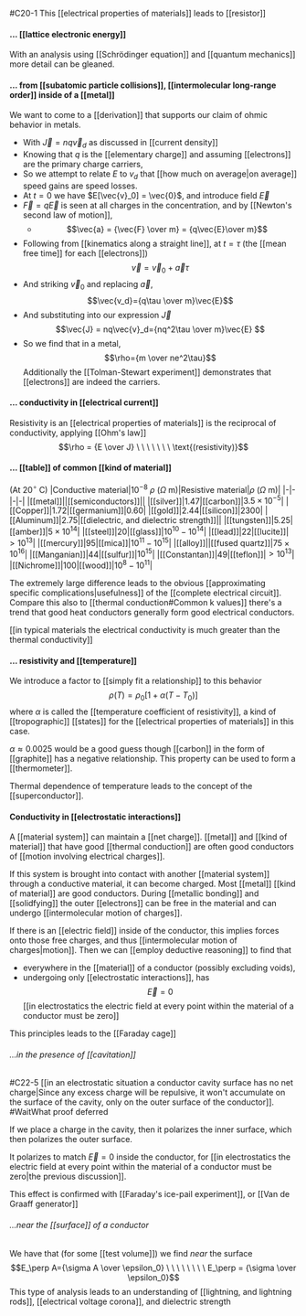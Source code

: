 #C20-1 
This [[electrical properties of materials]] leads to [[resistor]]

#### ... [[lattice electronic energy]]
With an analysis using [[Schrödinger equation]] and [[quantum mechanics]] more detail can be gleaned.

#### ... from [[subatomic particle collisions]], [[intermolecular long-range order]] inside of a [[metal]]
We want to come to a [[derivation]] that supports our claim of ohmic behavior in metals.

- With $\vec{J}=nq\vec{v}_d$ as discussed in [[current density]]
- Knowing that $q$ is the [[elementary charge]] and assuming [[electrons]] are the primary charge carriers,
- So we attempt to relate $E$ to $v_d$ that [[how much on average|on average]] speed gains are speed losses.
- At $t=0$ we have $E[\vec{v}_0] = \vec{0}$, and introduce field $\vec{E}$
- $\vec{F}=q\vec{E}$ is seen at all charges in the concentration, and by [[Newton's second law of motion]],
	- $$\vec{a} = {\vec{F} \over m} = {q\vec{E}\over m}$$
- Following from [[kinematics along a straight line]], at $t=\tau$ (the [[mean free time]] for each [[electrons]]) $$\vec{v}=\vec{v}_0+\vec{a}\tau$$
- And striking $\vec{v}_0$ and replacing $\vec{a}$, $$\vec{v_d}={q\tau \over m}\vec{E}$$
- And substituting into our expression $\vec{J}$ $$\vec{J} = nq\vec{v}_d={nq^2\tau \over m}\vec{E} $$
- So we find that in a metal, $$\rho={m \over ne^2\tau}$$ 
Additionally the [[Tolman-Stewart experiment]] demonstrates that [[electrons]] are indeed the carriers.

#### ... conductivity in [[electrical current]]
Resistivity is an [[electrical properties of materials]] is the reciprocal of conductivity, applying [[Ohm's law]] $$\rho = {E \over J} \ \ \ \ \ \ \ \text{(resistivity)}$$

#### ... [[table]] of common [[kind of material]]
(At $20^\circ \text{ C}$)
|Conductive material|$10^{-8} \ \rho \ (\Omega \text{ m})$|Resistive material|$\rho \ (\Omega \text{ m})$|
|-|-|-|-|
|[[metal]]||[[semiconductors]]||
|[[silver]]|1.47|[[carbon]]|$3.5\times 10^{-5}$|
|[[Copper]]|1.72|[[germanium]]|$0.60$|
|[[gold]]|2.44|[[silicon]]|$2300$|
|[[Aluminum]]|2.75|[[dielectric, and dielectric strength]]||
|[[tungsten]]|5.25|[[amber]]|$5\times 10^{14}$|
|[[steel]]|20|[[glass]]|$10^{10} - 10^{14}$|
|[[lead]]|22|[[lucite]]|$>10^{13}$|
|[[mercury]]|95|[[mica]]|$10^{11}-10^{15}$|
|[[alloy]]||[[fused quartz]]|$75\times 10^{16}$|
|[[Manganian]]|44|[[sulfur]]|$10^{15}$|
|[[Constantan]]|49|[[teflon]]|$>10^{13}$|
|[[Nichrome]]|100|[[wood]]|$10^8-10^{11}$|

The extremely large difference leads to the obvious [[approximating specific complications|usefulness]] of the [[complete electrical circuit]]. Compare this also to [[thermal conduction#Common k values]] there's a trend that good heat conductors generally form good electrical conductors.

[[in typical materials the electrical conductivity is much greater than the thermal conductivity]]

#### ... resistivity and [[temperature]]
We introduce a factor to [[simply fit a relationship]] to this behavior $$\rho(T) = \rho_0[1+\alpha(T-T_0)]$$ where $\alpha$ is called the [[temperature coefficient of resistivity]], a kind of [[tropographic]] [[states]] for the [[electrical properties of materials]] in this case.

$\alpha \approx 0.0025$ would be a good guess though [[carbon]] in the form of [[graphite]] has a negative relationship. This property can be used to form a [[thermometer]].

Thermal dependence of temperature leads to the concept of the [[superconductor]].

#### Conductivity in [[electrostatic interactions]]
A [[material system]] can maintain a [[net charge]]. [[metal]] and [[kind of material]] that have good [[thermal conduction]] are often good conductors of [[motion involving electrical charges]].

If this system is brought into contact with another [[material system]] through a conductive material, it can become charged. Most [[metal]] [[kind of material]] are good conductors. During [[metallic bonding]] and [[solidfying]] the outer [[electrons]] can be free in the material and can undergo [[intermolecular motion of charges]].

If there is an [[electric field]] inside of the conductor, this implies forces onto those free charges, and thus [[intermolecular motion of charges|motion]]. Then we can [[employ deductive reasoning]] to find that
- everywhere in the [[material]] of a conductor (possibly excluding voids), 
- undergoing only [[electrostatic interactions]], has
$$\vec{E} = 0$$
[[in electrostatics the electric field at every point within the material of a conductor must be zero]]

This principles leads to the [[Faraday cage]]

###### ...in the presence of [[cavitation]]
#C22-5 
[[in an electrostatic situation a conductor cavity surface has no net charge|Since any excess charge will be repulsive, it won't accumulate on the surface of the cavity, only on the outer surface of the conductor]]. #WaitWhat proof deferred

If we place a charge in the cavity, then it polarizes the inner surface, which then polarizes the outer surface.

It polarizes to match $\vec{E} = 0$ inside the conductor, for [[in electrostatics the electric field at every point within the material of a conductor must be zero|the previous discussion]].

This effect is confirmed with [[Faraday's ice-pail experiment]], or [[Van de Graaff generator]]

###### ...near the [[surface]] of a conductor
We have that (for some [[test volume]]) we find *near* the surface $$E_\perp A={\sigma A \over \epsilon_0} \ \ \ \ \ \ \ \ E_\perp = {\sigma \over \epsilon_0}$$
This type of analysis leads to an understanding of [[lightning, and lightning rods]], [[electrical voltage corona]], and dielectric strength

